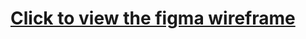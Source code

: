 # [Click to view the figma wireframe](https://www.figma.com/file/SkEmLcapGrm3aqW6Fdl2Xa/UI_plan?node-id=0%3A1)
